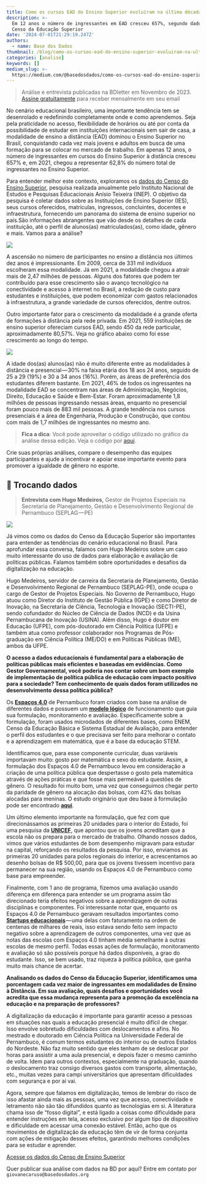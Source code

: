 ```yaml
---
title: Como os cursos EAD do Ensino Superior evoluíram na última década?
description: >-
  Em 12 anos o número de ingressantes em EAD cresceu 657%, segundo dados do
  Censo da Educação Superior
date: '2024-07-01T21:29:19.247Z'
authors:
  - name: Base dos Dados
thumbnail: /blog/como-os-cursos-ead-do-ensino-superior-evoluiram-na-ultima-decada/image_0.jpg
categories: [analise]
keywords: []
medium_slug: >-
  https://medium.com/@basedosdados/como-os-cursos-ead-do-ensino-superior-evolu%C3%ADram-na-%C3%BAltima-d%C3%A9cada-35469e167f96
---
```


> Análise e entrevista publicadas na BDletter em Novembro de 2023. [Assine gratuitamente](https://info.basedosdados.org/newsletter) para receber mensalmente em seu email

No cenário educacional brasileiro, uma importante tendência tem se desenrolado e redefinindo completamente onde e como aprendemos. Seja pela praticidade no acesso, flexibilidade de horários ou até por conta da possibilidade de estudar em instituições internacionais sem sair de casa, a modalidade de ensino a distância (EAD) dominou o Ensino Superior no Brasil, conquistando cada vez mais jovens e adultos em busca de uma formação para se colocar no mercado de trabalho. Em apenas 12 anos, o número de ingressantes em cursos do Ensino Superior à distância cresceu 657% e, em 2021, chegou a representar 62,8% do número total de ingressantes no Ensino Superior.

Para entender melhor este contexto, exploramos os [dados do Censo do Ensino Superior](https://basedosdados.org/dataset/a3b57cca-ff80-4bf2-8bac-c145109e06a7?table=03f7e043-9ea1-47f9-9e77-f55dfe449381\&utm_source=hs_email\&utm_medium=email&_hsenc=p2ANqtz-8RvX84WlcYeELzleRoX5PpEZjlkRs2V8DjQUWOornwwYhJ1t6oJRu-6BiBuRKvYElXr_wGmLTZoTNOlCz8_a0u4nGDYuMQZjEnE5fjuKjZc0IdCx4), pesquisa realizada anualmente pelo Instituto Nacional de Estudos e Pesquisas Educacionais Anísio Teixeira (INEP). O objetivo da pesquisa é coletar dados sobre as Instituições de Ensino Superior (IES), seus cursos oferecidos, matrículas, ingressos, concluintes, docentes e infraestrutura, fornecendo um panorama do sistema de ensino superior no país.São informações abrangentes que vão desde os detalhes de cada instituição, até o perfil de alunos(as) matriculados(as), como idade, gênero e mais. Vamos para a análise?

<Image src="/blog/como-os-cursos-ead-do-ensino-superior-evoluiram-na-ultima-decada/image_0.jpg" caption="A ascensão do EAD Subtítulo: Porcentagem de ingressantes nas modalidades presencial e EAD no Brasil no período de 2009 a 2021. Descrição: Este gráfico de barras verticais apresenta a evolução percentual de ingressantes em cursos de Ensino a Distância (EAD) e presencial no Brasil entre 2009 e 2021. o Gráfico mostra como a proporção de ingressantes no EAD foi de pouco menos de 20% para pouco mais de 50%"/>

A ascensão no número de participantes no ensino a distância nos últimos dez anos é impressionante. Em 2009, cerca de 331 mil indivíduos escolheram essa modalidade. Já em 2021, a modalidade chegou a atrair mais de 2,47 milhões de pessoas. Alguns dos fatores que podem ter contribuído para esse crescimento são o avanço tecnológico na conectividade e acesso à internet no Brasil, a redução de custo para estudantes e instituições, que podem economizar com gastos relacionados à infraestrutura, a grande variedade de cursos oferecidos, dentre outros.

Outro importante fator para o crescimento da modalidade é a grande oferta de formações à distância pela rede privada. Em 2021, 559 instituições de ensino superior ofereciam cursos EAD, sendo 450 da rede particular, aproximadamente 80,57%. Veja no gráfico abaixo como foi esse crescimento ao longo do tempo.

<Image src="/blog/como-os-cursos-ead-do-ensino-superior-evoluiram-na-ultima-decada/image_1.jpg" caption="Mercado EAD em Expansão Subtítulo: Quantidade de instituições de ensino públicas e privadas no Brasil que oferecem ensino EAD de 2009 a 2021. Observações principais: Em 2009, a quantidade de instituições que ofereciam EAD era baixa tanto para as públicas quanto para as privadas. A partir de 2014, observa-se um crescimento significativo no número de instituições privadas oferecendo EAD. Em 2018, há um aumento notável de 46,1% nas IES particulares que oferecem EAD."/>

A idade dos(as) alunos(as) não é muito diferente entre as modalidades à distância e presencial — 30% na faixa etária dos 18 aos 24 anos, seguido de 25 a 29 (19%) e 30 a 34 anos (16%). Porém, as áreas de preferência dos estudantes diferem bastante. Em 2021, 46% de todos os ingressantes na modalidade EAD se concentram nas áreas de Administração, Negócios, Direito, Educação e Saúde e Bem-Estar. Foram aproximadamente 1,8 milhões de pessoas ingressando nessas áreas, enquanto no presencial foram pouco mais de 883 mil pessoas. A grande tendência nos cursos presenciais é a área de Engenharia, Produção e Construção, que contou com mais de 1,7 milhões de ingressantes no mesmo ano.

> **Fica a dica**: Você pode aproveitar o código utilizado no gráfico da análise dessa edição. Veja o código por [aqui](https://github.com/basedosdados/analises/blob/main/redes_sociais/world_fifa_world_women_cup_20230801.ipynb).

Crie suas próprias análises, compare o desempenho das equipes participantes e ajude a incentivar e apoiar esse importante evento para promover a igualdade de gênero no esporte.

## 🎲 Trocando dados

> **Entrevista com Hugo Medeiros,** Gestor de Projetos Especiais na Secretaria de Planejamento, Gestão e Desenvolvimento Regional de Pernambuco (SEPLAG — PE)

<Image src="/blog/como-os-cursos-ead-do-ensino-superior-evoluiram-na-ultima-decada/image_2.png"/>

Já vimos como os dados do Censo da Educação Superior são importantes para entender as tendências do cenário educacional no Brasil. Para aprofundar essa conversa, falamos com Hugo Medeiros sobre um caso muito interessante do uso de dados para elaboração e avaliação de políticas públicas. Falamos também sobre oportunidades e desafios da digitalização na educação.

Hugo Medeiros, servidor de carreira da Secretaria de Planejamento, Gestão e Desenvolvimento Regional de Pernambuco (SEPLAG-PE), onde ocupa o cargo de Gestor de Projetos Especiais. No Governo de Pernambuco, Hugo atuou como Diretor do Instituto de Gestão Pública (IGPE) e como Diretor de Inovação, na Secretaria de Ciência, Tecnologia e Inovação (SECTI-PE), sendo cofundador do Núcleo de Ciência de Dados (NCD) e da Usina Pernambucana de Inovação (USINA). Além disso, Hugo é doutor em Educação (UFPE), com pós-doutorado em Ciência Política (UFPE) e também atua como professor colaborador nos Programas de Pós-graduação em Ciência Política (ME/DO) e em Políticas Públicas (ME), ambos da UFPE.

**O acesso a dados educacionais é fundamental para a elaboração de políticas públicas mais eficientes e baseadas em evidências. Como Gestor Governamental, você poderia nos contar sobre um bom exemplo de implementação de política pública de educação com impacto positivo para a sociedade? Tem conhecimento de quais dados foram utilizados no desenvolvimento dessa política pública?**

Os [**Espaços 4.0**](https://www.secti.pe.gov.br/espacos-4-0/?utm_source=hs_email\&utm_medium=email&_hsenc=p2ANqtz-8RvX84WlcYeELzleRoX5PpEZjlkRs2V8DjQUWOornwwYhJ1t6oJRu-6BiBuRKvYElXr_wGmLTZoTNOlCz8_a0u4nGDYuMQZjEnE5fjuKjZc0IdCx4) de Pernambuco foram criados com base na análise de diferentes dados e possuem um [**modelo lógico**](https://www.linkedin.com/pulse/avalia%25C3%25A7%25C3%25A3o-ex-ante-de-pol%25C3%25ADticas-p%25C3%25BAblicas-modelo-l%25C3%25B3gico-hugo-medeiros/?trackingId=7SWg%2Bg9vRBK3OWpsonhjbg%3D%3D\&utm_source=hs_email\&utm_medium=email&_hsenc=p2ANqtz-8RvX84WlcYeELzleRoX5PpEZjlkRs2V8DjQUWOornwwYhJ1t6oJRu-6BiBuRKvYElXr_wGmLTZoTNOlCz8_a0u4nGDYuMQZjEnE5fjuKjZc0IdCx4) de funcionamento que guia sua formulação, monitoramento e avaliação. Especificamente sobre a formulação, foram usados microdados de diferentes bases, como ENEM, Censo da Educação Básica e Sistema Estadual de Avaliação, para entender o perfil dos estudantes e o que precisava ser feito para melhorar o contato e a aprendizagem em matemática, que é a base da educação STEM.

Identificamos que, para esse componente curricular, duas variáveis importavam muito: gosto por matemática e sexo do estudante. Assim, a formulação dos Espaços 4.0 de Pernambuco levou em consideração a criação de uma política pública que despertasse o gosto pela matemática através de ações práticas e que fosse mais permeável a questões de gênero. O resultado foi muito bom, uma vez que conseguimos chegar perto da paridade de gênero na alocação das bolsas, com 42% das bolsas alocadas para meninas. O estudo originário que deu base à formulação pode ser encontrado [**aqui**](https://www.researchgate.net/publication/338019943_Politicas_Publicas_Educacionais_baseadas_em_evidencias_tomada_de_decisao_apoiada_em_algoritmos_de_mineracao_de_dados_a_partir_dos_questionarios_da_Avaliacao_Nacional_da_Educacao_Basica_ANEB.?utm_source=hs_email\&utm_medium=email&_hsenc=p2ANqtz-8RvX84WlcYeELzleRoX5PpEZjlkRs2V8DjQUWOornwwYhJ1t6oJRu-6BiBuRKvYElXr_wGmLTZoTNOlCz8_a0u4nGDYuMQZjEnE5fjuKjZc0IdCx4).

Um último elemento importante na formulação, que fez com que direcionássamos as primeiras 20 unidades para o interior do Estado, foi uma pesquisa da [**UNICEF**](https://www.unicef.org/brazil/comunicados-de-imprensa/um-terco-dos-jovens-ouvidos-pelo-unicef-globalmente-diz-que-sua-educacao-nao-os-prepara-para-conseguir-emprego?utm_source=hs_email\&utm_medium=email&_hsenc=p2ANqtz-8RvX84WlcYeELzleRoX5PpEZjlkRs2V8DjQUWOornwwYhJ1t6oJRu-6BiBuRKvYElXr_wGmLTZoTNOlCz8_a0u4nGDYuMQZjEnE5fjuKjZc0IdCx4), que apontou que os jovens acreditam que a escola não os prepara para o mercado de trabalho. Olhando nossos dados, vimos que vários estudantes de bom desempenho migravam para estudar na capital, reforçando os resultados da pesquisa. Por isso, enviamos as primeiras 20 unidades para polos regionais do interior, e acrescentamos ao desenho bolsas de R$ 500,00, para que os jovens tivessem incentivo para permanecer na sua região, usando os Espaços 4.0 de Pernambuco como base para empreender.

Finalmente, com 1 ano de programa, fizemos uma avaliação usando diferença em diferença para entender se um programa assim tão direcionado teria efeitos negativos sobre a aprendizagem de outras disciplinas e componentes. Foi interessante notar que, enquanto os Espaços 4.0 de Pernambuco geravam resultados importantes como [**Startups educacionais**](https://www.gc.seplag.pe.gov.br/s/ce3jvvcunvgsp64j0le0/usina-pernambucana-de-inovacao/d/cee5m6kunvgsp64j0lr0/mostra-de-inovacao-dos-espacos-4.0?utm_source=hs_email\&utm_medium=email&_hsenc=p2ANqtz-8RvX84WlcYeELzleRoX5PpEZjlkRs2V8DjQUWOornwwYhJ1t6oJRu-6BiBuRKvYElXr_wGmLTZoTNOlCz8_a0u4nGDYuMQZjEnE5fjuKjZc0IdCx4) — uma delas com faturamento na ordem de centenas de milhares de reais, isso estava sendo feito sem impacto negativo sobre a aprendizagem de outros componentes, uma vez que as notas das escolas com Espaços 4.0 tinham média semelhante à outras escolas de mesmo perfil. Todas essas ações de formulação, monitoramento e avaliação só são possíveis porque há dados disponíveis, a grao do estudante. Isso, se bem usado, traz riqueza à política pública, que ganha muito mais chance de acertar.

**Analisando os dados do Censo da Educação Superior, identificamos uma porcentagem cada vez maior de ingressantes em modalidades de Ensino à Distância. Em sua avaliação, quais desafios e oportunidades você acredita que essa mudança representa para a promoção da excelência na educação e na preparação de professores?**

A digitalização da educação é importante para garantir acesso a pessoas em situações nas quais a educação presencial é muito difícil de chegar. Isso envolve sobretudo dificuldades com deslocamentos e afins. No mestrado e doutorado em Ciência Política na Universidade Federal de Pernambuco, é comum termos estudantes do interior ou de outros Estados do Nordeste. Não faz muito sentido que eles tenham de se deslocar por horas para assistir a uma aula presencial, e depois fazer o mesmo caminho de volta. Idem para outros contextos, especialmente na graduação, quando o deslocamento traz consigo diversos gastos com transporte, alimentação, etc., muitas vezes para campi universitários que apresentam dificuldades com segurança e por aí vai.

Agora, sempre que falamos em digitalização, temos de lembrar do risco de isso afastar ainda mais as pessoas, uma vez que acesso, conectividade e letramento não são tão difundidos quanto as tecnologias em si. A literatura chama isso de “fosso digital”, e está ligado a coisas como dificuldade para entender instruções em tela, acesso exclusivo por algum tipo de dispositivo e dificuldade em acessar uma conexão estável. Então, acho que os movimentos de digitalização da educação têm de vir de forma conjunta com ações de mitigação desses efeitos, garantindo melhores condições para se estudar e aprender.

[Acesse os dados do Censo de Ensino Superior](https://basedosdados.org/dataset/a3b57cca-ff80-4bf2-8bac-c145109e06a7?table=03f7e043-9ea1-47f9-9e77-f55dfe449381)

Quer publicar sua análise com dados na BD por aqui? Entre em contato por `giovanecaruso@basedosdados.org`
